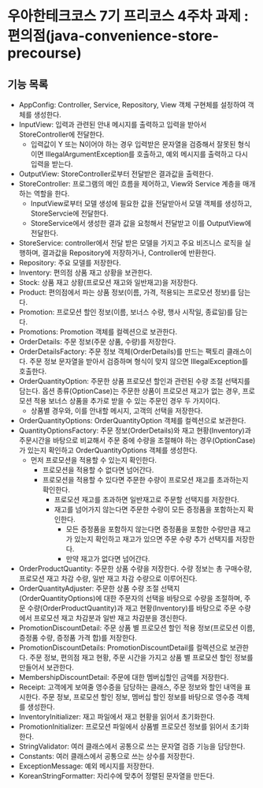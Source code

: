 우아한테크코스 7기 프리코스 4주차 과제 : 편의점(java-convenience-store-precourse)
===============================================================================

기능 목록
---------
* AppConfig: Controller, Service, Repository, View 객체 구현체를 설정하여 객체를 생성한다.
* InputView: 입력과 관련된 안내 메시지를 출력하고 입력을 받아서 StoreController에 전달한다.
  * 입력값이 Y 또는 N이어야 하는 경우 입력받은 문자열을 검증해서 잘못된 형식이면 IllegalArgumentException를 호출하고, 예외 메시지를 출력하고 다시 입력을 받는다.
* OutputView: StoreController로부터 전달받은 결과값을 출력한다.
* StoreController: 프로그램의 메인 흐름을 제어하고, View와 Service 계층을 매개하는 역할을 한다. 
  * InputView로부터 모델 생성에 필요한 값을 전달받아서 모델 객체를 생성하고, StoreServcie에 전달한다.
  * StoreService에서 생성한 결과 값을 요청해서 전달받고 이를 OutputView에 전달한다.
* StoreService: controller에서 전달 받은 모델을 가지고 주요 비즈니스 로직을 실행하며, 결과값을 Repository에 저장하거나, Controller에 반환한다.
* Repository: 주요 모델를 저장한다.
* Inventory: 편의점 상품 재고 상황을 보관한다.
* Stock: 상품 재고 상황(프로모션 재고와 일반재고)을 저장한다.
* Product: 편의점에서 파는 상품 정보(이름, 가격, 적용되는 프로모션 정보)를 담는다.
* Promotion: 프로모션 할인 정보(이름, 보너스 수량, 행사 시작일, 종료일)를 담는다.
* Promotions: Promotion 객체를 컬렉션으로 보관한다.
* OrderDetails: 주문 정보(주문 상품, 수량)를 저장한다.
* OrderDetailsFactory: 주문 정보 객체(OrderDetails)를 만드는 팩토리 클래스이다. 주문 정보 문자열을 받아서 검증하며 형식이 맞지 않으면 IllegalException를 호출한다. 
* OrderQuantityOption: 주문한 상품 프로모션 할인과 관련된 수량 조절 선택지를 담는다. 옵션 종류(OptionCase)는 주문한 상품이 프로모션 재고가 없는 경우, 프로모션 적용 보너스 상품을 추가로 받을 수 있는 주문인 경우 두 가지이다.
  * 상품별 경우와, 이를 안내할 메시지, 고객의 선택을 저장한다.
* OrderQuantityOptions: OrderQuantityOption 객체를 컬렉션으로 보관한다.
* QuantityOptionsFactory: 주문 정보(OrderDetails)와 재고 현황(Inventory)과 주문시간을 바탕으로 비교해서 주문 중에 수량을 조절해야 하는 경우(OptionCase)가 있는지 확인하고 OrderQuantityOptions 객체를 생성한다.
  * 먼저 프로모션을 적용할 수 있는지 확인한다.
    * 프로모션을 적용할 수 없다면 넘어간다.
    * 프로모션을 적용할 수 있다면 주문한 수량이 프로모션 재고를 초과하는지 확인한다.
      * 프로모션 재고를 초과하면 일반재고로 주문할 선택지를 저장한다.
      * 재고를 넘어가지 않는다면 주문한 수량이 모든 증정품을 포함하는지 확인한다.
        * 모든 증정품을 포함하지 않는다면 증정품을 포함한 수량만큼 재고가 있는지 확인하고 재고가 있으면 주문 수량 추가 선택지를 저장한다.
        * 만약 재고가 없다면 넘어간다.
* OrderProductQuantity: 주문한 상품 수량을 저장한다. 수량 정보는 총 구매수량, 프로모션 재고 차감 수량, 일반 재고 차감 수량으로 이루어진다.
* OrderQuantityAdjuster: 주문한 상품 수량 조절 선택지(OrderQuantityOptions)에 대한 주문자의 선택을 바탕으로 수량을 조절하며, 주문 수량(OrderProductQuantity)과 재고 현황(Inventory)를 바탕으로 주문 수량에서 프로모션 재고 차감분과 일반 재고 차감분을 갱신한다.
* PromotionDiscountDetail: 주문 상품 별 프로모션 할인 적용 정보(프로모션 이름, 증정품 수량, 증정품 가격 합)를 저장한다. 
* PromotionDiscountDetails: PromotionDiscountDetail를 컬렉션으로 보관한다. 주문 정보, 편의점 재고 현황, 주문 시간을 가지고 상품 별 프로모션 할인 정보를 만들어서 보관한다.
* MembershipDiscountDetail: 주문에 대한 멤버십할인 금액를 저장한다.
* Receipt: 고객에게 보여줄 영수증을 담당하는 클래스, 주문 정보와 할인 내역을 표시한다. 주문 정보, 프로모션 할인 정보, 멤버십 할인 정보를 바탕으로 영수증 객체를 생성한다.
* InventoryInitializer: 재고 파일에서 재고 현황을 읽어서 초기화한다.
* PromotionInitializer: 프로모션 파일에서 상품별 프로모션 정보를 읽어서 초기화한다.
* StringValidator: 여러 클래스에서 공통으로 쓰는 문자열 검증 기능을 담당한다.
* Constants: 여러 클래스에서 공통으로 쓰는 상수를 저장한다.
* ExceptionMessage: 예외 메시지를 저장한다.
* KoreanStringFormatter: 자리수에 맞추어 정렬된 문자열을 만든다.